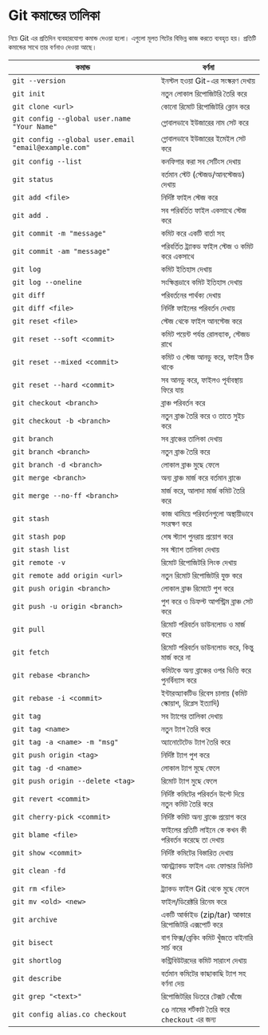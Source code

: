 #  Git কমান্ডের তালিকা

নিচে Git এর প্রতিদিন ব্যবহারযোগ্য কমান্ড দেওয়া হলো। এগুলো মূলত গিটের বিভিন্ন কাজ করতে ব্যবহৃত হয়। প্রতিটি কমান্ডের সাথে তার বর্ণনাও দেওয়া আছে।

| কমান্ড                                               | বর্ণনা                                                     |
| ---------------------------------------------------- | ---------------------------------------------------------- |
| `git --version`                                      | ইনস্টল হওয়া Git-এর সংস্করণ দেখায়                           |
| `git init`                                           | নতুন লোকাল রিপোজিটরি তৈরি করে                              |
| `git clone <url>`                                    | কোনো রিমোট রিপোজিটরি ক্লোন করে                             |
| `git config --global user.name "Your Name"`          | গ্লোবালভাবে ইউজারের নাম সেট করে                            |
| `git config --global user.email "email@example.com"` | গ্লোবালভাবে ইউজারের ইমেইল সেট করে                          |
| `git config --list`                                  | কনফিগার করা সব সেটিংস দেখায়                                |
| `git status`                                         | বর্তমান স্টেট (স্টেজড/আনস্টেজড) দেখায়                      |
| `git add <file>`                                     | নির্দিষ্ট ফাইল স্টেজ করে                                   |
| `git add .`                                          | সব পরিবর্তিত ফাইল একসাথে স্টেজ করে                         |
| `git commit -m "message"`                            | কমিট করে একটি বার্তা সহ                                    |
| `git commit -am "message"`                           | পরিবর্তিত ট্র্যাকড ফাইল স্টেজ ও কমিট করে একসাথে            |
| `git log`                                            | কমিট ইতিহাস দেখায়                                          |
| `git log --oneline`                                  | সংক্ষিপ্তভাবে কমিট ইতিহাস দেখায়                            |
| `git diff`                                           | পরিবর্তনের পার্থক্য দেখায়                                  |
| `git diff <file>`                                    | নির্দিষ্ট ফাইলের পরিবর্তন দেখায়                            |
| `git reset <file>`                                   | স্টেজ থেকে ফাইল আনস্টেজ করে                                |
| `git reset --soft <commit>`                          | কমিট পয়েন্ট পর্যন্ত রোলব্যাক, স্টেজড রাখে                  |
| `git reset --mixed <commit>`                         | কমিট ও স্টেজ আনডু করে, ফাইল ঠিক থাকে                       |
| `git reset --hard <commit>`                          | সব আনডু করে, ফাইলও পূর্বাবস্থায় ফিরে যায়                   |
| `git checkout <branch>`                              | ব্রাঞ্চ পরিবর্তন করে                                       |
| `git checkout -b <branch>`                           | নতুন ব্রাঞ্চ তৈরি করে ও তাতে সুইচ করে                      |
| `git branch`                                         | সব ব্রাঞ্চের তালিকা দেখায়                                  |
| `git branch <branch>`                                | নতুন ব্রাঞ্চ তৈরি করে                                      |
| `git branch -d <branch>`                             | লোকাল ব্রাঞ্চ মুছে ফেলে                                    |
| `git merge <branch>`                                 | অন্য ব্রাঞ্চ মার্জ করে বর্তমান ব্রাঞ্চে                    |
| `git merge --no-ff <branch>`                         | মার্জ করে, আলাদা মার্জ কমিট তৈরি করে                       |
| `git stash`                                          | কাজ থামিয়ে পরিবর্তনগুলো অস্থায়ীভাবে সংরক্ষণ করে            |
| `git stash pop`                                      | শেষ স্ট্যাশ পুনরায় প্রয়োগ করে                              |
| `git stash list`                                     | সব স্ট্যাশ তালিকা দেখায়                                    |
| `git remote -v`                                      | রিমোট রিপোজিটরি লিংক দেখায়                                 |
| `git remote add origin <url>`                        | নতুন রিমোট রিপোজিটরি যুক্ত করে                             |
| `git push origin <branch>`                           | লোকাল ব্রাঞ্চ রিমোটে পুশ করে                               |
| `git push -u origin <branch>`                        | পুশ করে ও ডিফল্ট আপস্ট্রিম ব্রাঞ্চ সেট করে                 |
| `git pull`                                           | রিমোট পরিবর্তন ডাউনলোড ও মার্জ করে                         |
| `git fetch`                                          | রিমোট পরিবর্তন ডাউনলোড করে, কিন্তু মার্জ করে না            |
| `git rebase <branch>`                                | কমিটকে অন্য ব্রাঞ্চের ওপর ভিত্তি করে পুনর্বিন্যাস করে      |
| `git rebase -i <commit>`                             | ইন্টারঅ্যাকটিভ রিবেস চালায় (কমিট স্কোয়াশ, রিপ্লেস ইত্যাদি) |
| `git tag`                                            | সব ট্যাগের তালিকা দেখায়                                    |
| `git tag <name>`                                     | নতুন ট্যাগ তৈরি করে                                        |
| `git tag -a <name> -m "msg"`                         | অ্যানোটেটেড ট্যাগ তৈরি করে                                 |
| `git push origin <tag>`                              | নির্দিষ্ট ট্যাগ পুশ করে                                    |
| `git tag -d <name>`                                  | লোকাল ট্যাগ মুছে ফেলে                                      |
| `git push origin --delete <tag>`                     | রিমোট ট্যাগ মুছে ফেলে                                      |
| `git revert <commit>`                                | নির্দিষ্ট কমিটের পরিবর্তন উল্টে দিয়ে নতুন কমিট তৈরি করে    |
| `git cherry-pick <commit>`                           | নির্দিষ্ট কমিট অন্য ব্রাঞ্চে প্রয়োগ করে                    |
| `git blame <file>`                                   | ফাইলের প্রতিটি লাইনে কে কখন কী পরিবর্তন করেছে তা দেখায়     |
| `git show <commit>`                                  | নির্দিষ্ট কমিটের বিস্তারিত দেখায়                           |
| `git clean -fd`                                      | আনট্র্যাকড ফাইল এবং ফোল্ডার ডিলিট করে                      |
| `git rm <file>`                                      | ট্র্যাকড ফাইল Git থেকে মুছে ফেলে                           |
| `git mv <old> <new>`                                 | ফাইল/ডিরেক্টরি রিনেম করে                                   |
| `git archive`                                        | একটি আর্কাইভ (zip/tar) আকারে রিপোজিটরি এক্সপোর্ট করে       |
| `git bisect`                                         | বাগ ফিক্স/ব্রেকিং কমিট খুঁজতে বাইনারি সার্চ করে            |
| `git shortlog`                                       | কন্ট্রিবিউটরদের কমিট সারাংশ দেখায়                          |
| `git describe`                                       | বর্তমান কমিটের কাছাকাছি ট্যাগ সহ বর্ণনা দেয়                |
| `git grep "<text>"`                                  | রিপোজিটরির ভিতরে টেক্সট খোঁজে                              |
| `git config alias.co checkout`                       | `co` নামের শর্টকাট তৈরি করে `checkout` এর জন্য             |

